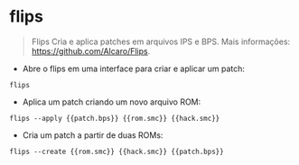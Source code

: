 # flips

> Flips Cria e aplica patches em arquivos IPS e BPS.
> Mais informações: <https://github.com/Alcaro/Flips>.

- Abre o flips em uma interface para criar e aplicar um patch:

`flips`

- Aplica um patch criando um novo arquivo ROM:

`flips --apply {{patch.bps}} {{rom.smc}} {{hack.smc}}`

- Cria um patch a partir de duas ROMs:

`flips --create {{rom.smc}} {{hack.smc}} {{patch.bps}}`
